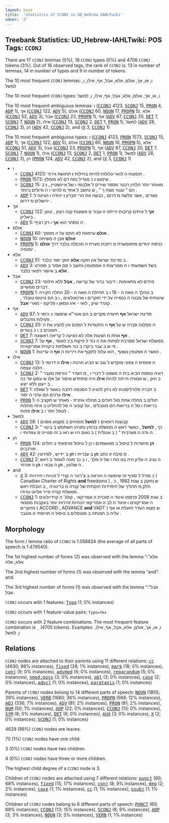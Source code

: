 ```yaml
---
layout: base
title:  'Statistics of CCONJ in UD_Hebrew-IAHLTwiki'
udver: '2'
---
```


## Treebank Statistics: UD_Hebrew-IAHLTwiki: POS Tags: `CCONJ`

There are 17 `CCONJ` lemmas (0%), 18 `CCONJ` types (0%) and 4706 `CCONJ` tokens (3%).
Out of 16 observed tags, the rank of `CCONJ` is: 13 in number of lemmas, 14 in number of types and 9 in number of tokens.

The 10 most frequent `CCONJ` lemmas: ו, או, אך, אולם, אלא, אבל, אף, אילו, וַ, למשל

The 10 most frequent `CCONJ` types:  ו, או, אך, אולם, אלא, אבל, אף, אילו, וַ, למשל

The 10 most frequent ambiguous lemmas: ו (<tt><a href="he_iahltwiki-pos-CCONJ.html">CCONJ</a></tt> 4123, <tt><a href="he_iahltwiki-pos-SCONJ.html">SCONJ</a></tt> 15, <tt><a href="he_iahltwiki-pos-PRON.html">PRON</a></tt> 4, <tt><a href="he_iahltwiki-pos-ADP.html">ADP</a></tt> 1), אך (<tt><a href="he_iahltwiki-pos-CCONJ.html">CCONJ</a></tt> 122, <tt><a href="he_iahltwiki-pos-ADV.html">ADV</a></tt> 5), אולם (<tt><a href="he_iahltwiki-pos-CCONJ.html">CCONJ</a></tt> 60, <tt><a href="he_iahltwiki-pos-NOUN.html">NOUN</a></tt> 17, <tt><a href="he_iahltwiki-pos-PROPN.html">PROPN</a></tt> 5), אלא (<tt><a href="he_iahltwiki-pos-CCONJ.html">CCONJ</a></tt> 52, <tt><a href="he_iahltwiki-pos-ADV.html">ADV</a></tt> 3), אבל (<tt><a href="he_iahltwiki-pos-CCONJ.html">CCONJ</a></tt> 23, <tt><a href="he_iahltwiki-pos-PROPN.html">PROPN</a></tt> 1), אף (<tt><a href="he_iahltwiki-pos-ADV.html">ADV</a></tt> 87, <tt><a href="he_iahltwiki-pos-CCONJ.html">CCONJ</a></tt> 20, <tt><a href="he_iahltwiki-pos-DET.html">DET</a></tt> 7, <tt><a href="he_iahltwiki-pos-SCONJ.html">SCONJ</a></tt> 7, <tt><a href="he_iahltwiki-pos-NOUN.html">NOUN</a></tt> 2), אילו (<tt><a href="he_iahltwiki-pos-CCONJ.html">CCONJ</a></tt> 13, <tt><a href="he_iahltwiki-pos-SCONJ.html">SCONJ</a></tt> 2, <tt><a href="he_iahltwiki-pos-DET.html">DET</a></tt> 1, <tt><a href="he_iahltwiki-pos-PRON.html">PRON</a></tt> 1), למשל (<tt><a href="he_iahltwiki-pos-ADV.html">ADV</a></tt> 28, <tt><a href="he_iahltwiki-pos-CCONJ.html">CCONJ</a></tt> 3), הן (<tt><a href="he_iahltwiki-pos-ADV.html">ADV</a></tt> 42, <tt><a href="he_iahltwiki-pos-CCONJ.html">CCONJ</a></tt> 2), and (<tt><a href="he_iahltwiki-pos-X.html">X</a></tt> 3, <tt><a href="he_iahltwiki-pos-CCONJ.html">CCONJ</a></tt> 1)

The 10 most frequent ambiguous types:  ו (<tt><a href="he_iahltwiki-pos-CCONJ.html">CCONJ</a></tt> 4123, <tt><a href="he_iahltwiki-pos-PRON.html">PRON</a></tt> 1573, <tt><a href="he_iahltwiki-pos-SCONJ.html">SCONJ</a></tt> 15, <tt><a href="he_iahltwiki-pos-ADP.html">ADP</a></tt> 1), אך (<tt><a href="he_iahltwiki-pos-CCONJ.html">CCONJ</a></tt> 122, <tt><a href="he_iahltwiki-pos-ADV.html">ADV</a></tt> 5), אולם (<tt><a href="he_iahltwiki-pos-CCONJ.html">CCONJ</a></tt> 60, <tt><a href="he_iahltwiki-pos-NOUN.html">NOUN</a></tt> 10, <tt><a href="he_iahltwiki-pos-PROPN.html">PROPN</a></tt> 5), אלא (<tt><a href="he_iahltwiki-pos-CCONJ.html">CCONJ</a></tt> 51, <tt><a href="he_iahltwiki-pos-ADV.html">ADV</a></tt> 3), אבל (<tt><a href="he_iahltwiki-pos-CCONJ.html">CCONJ</a></tt> 23, <tt><a href="he_iahltwiki-pos-PROPN.html">PROPN</a></tt> 1), אף (<tt><a href="he_iahltwiki-pos-ADV.html">ADV</a></tt> 87, <tt><a href="he_iahltwiki-pos-CCONJ.html">CCONJ</a></tt> 20, <tt><a href="he_iahltwiki-pos-DET.html">DET</a></tt> 7, <tt><a href="he_iahltwiki-pos-SCONJ.html">SCONJ</a></tt> 7, <tt><a href="he_iahltwiki-pos-NOUN.html">NOUN</a></tt> 1), אילו (<tt><a href="he_iahltwiki-pos-CCONJ.html">CCONJ</a></tt> 13, <tt><a href="he_iahltwiki-pos-SCONJ.html">SCONJ</a></tt> 2, <tt><a href="he_iahltwiki-pos-DET.html">DET</a></tt> 1, <tt><a href="he_iahltwiki-pos-PRON.html">PRON</a></tt> 1), למשל (<tt><a href="he_iahltwiki-pos-ADV.html">ADV</a></tt> 28, <tt><a href="he_iahltwiki-pos-CCONJ.html">CCONJ</a></tt> 3), הן (<tt><a href="he_iahltwiki-pos-PRON.html">PRON</a></tt> 124, <tt><a href="he_iahltwiki-pos-ADV.html">ADV</a></tt> 42, <tt><a href="he_iahltwiki-pos-CCONJ.html">CCONJ</a></tt> 2), and (<tt><a href="he_iahltwiki-pos-X.html">X</a></tt> 3, <tt><a href="he_iahltwiki-pos-CCONJ.html">CCONJ</a></tt> 1)


* ו
  * <tt><a href="he_iahltwiki-pos-CCONJ.html">CCONJ</a></tt> 4123: תופעות ה לוואי עלולות להיות בחילות <b>ו</b> תחושת גירוד .
  * <tt><a href="he_iahltwiki-pos-PRON.html">PRON</a></tt> 1573: שימוש <b>ו</b> כ מגדיל נפח דם לא מומלץ .
  * <tt><a href="he_iahltwiki-pos-SCONJ.html">SCONJ</a></tt> 15: מאוחר יותר הלחין רכטר מספר שירים ל אלבומי ו של איינשטיין , <b>ו</b> ב הם " עטור מצח ך " , ש נחשב ל אחד מ להיטי ו ה גדולים ביותר .
  * <tt><a href="he_iahltwiki-pos-ADP.html">ADP</a></tt> 1: מצרים , אשר פלשה מ דרום , כבשה את הרי חברון <b>ו</b> יהודה ו הגיעה ל ירושלים מ דרום .
* אך
  * <tt><a href="he_iahltwiki-pos-CCONJ.html">CCONJ</a></tt> 122: <b>אך</b> ל עיתים קרובות הייתה זו עבור ם משענת קנה רצוץ , טוען ביאליק .
  * <tt><a href="he_iahltwiki-pos-ADV.html">ADV</a></tt> 5: ה מסחר הוא <b>אך</b> ו רק רציף .
* אולם
  * <tt><a href="he_iahltwiki-pos-CCONJ.html">CCONJ</a></tt> 60: <b>אולם</b> ערפאת לא חתם על ה מסמך .
  * <tt><a href="he_iahltwiki-pos-NOUN.html">NOUN</a></tt> 10: <b>אולם</b> אבן ה משיחה
  * <tt><a href="he_iahltwiki-pos-PROPN.html">PROPN</a></tt> 5: כניסת יהודים מתאפשרת מ רחבת מערת ה מכפלה בלבד דרך <b>אולם</b> יוסופיה .
* אלא
  * <tt><a href="he_iahltwiki-pos-CCONJ.html">CCONJ</a></tt> 51: ב מדינת ישראל אין חוקה <b>אלא</b> חוקי יסוד בלבד .
  * <tt><a href="he_iahltwiki-pos-ADV.html">ADV</a></tt> 3: בשל השפעותי ו ה ממריצות ה אמפטמין נחשב כ סם אסור ב ספורט <b>אלא</b> ב אישור רפואי בלבד .
* אבל
  * <tt><a href="he_iahltwiki-pos-CCONJ.html">CCONJ</a></tt> 23: מילים לא מתאימות : דיבור ברור של קריאה , <b>אבל</b> ללא חילופי דברים ממשיים .
  * <tt><a href="he_iahltwiki-pos-PROPN.html">PROPN</a></tt> 1: ב מהלך ה מאה ה - 19 ו ב תחילת ה מאה ה - 20 החלה חקירה שיטתית של מבנה ה כנסייה על ידי חוקרים ו ארכאולוגים , ו ב הם טיטוס טובלר , קונרד שיק , לואי - איג ונסאן ו פליקס - מארי <b>אבל</b> .
* אף
  * <tt><a href="he_iahltwiki-pos-ADV.html">ADV</a></tt> 87: מדינת ישראל <b>אף</b> תיעדה מקרים ב הם אונר"א שימשה כ כיסוי ל פעילות מחבלים .
  * <tt><a href="he_iahltwiki-pos-CCONJ.html">CCONJ</a></tt> 20: ה מפלגה סברה ש על <b>אף</b> ה התנגדות ל הסכם אין להציג את ה תומכים ב ו כ בוגדים .
  * <tt><a href="he_iahltwiki-pos-DET.html">DET</a></tt> 7: <b>אף</b> אחת מ הצעות אלה לא הגיעה ל קריאה ראשונה .
  * <tt><a href="he_iahltwiki-pos-SCONJ.html">SCONJ</a></tt> 7: ממשלת ישראל מסרבת לפתוח את ה כור ל פיקוח בינ לאומי , <b>אף</b> על פי ש ב עבר ביקרו ב כור משלחות ביקורת אמריקאיות .
  * <tt><a href="he_iahltwiki-pos-NOUN.html">NOUN</a></tt> 1: כאשר ה אפטמין נשאף , הוא עלול לתקוף את ריריות ה <b>אף</b> ה עדינות .
* אילו
  * <tt><a href="he_iahltwiki-pos-CCONJ.html">CCONJ</a></tt> 13: ה אפסיס ה צפוני מוקדש ל גנב ש הביע חרטה ו <b>אילו</b> ה דרומי ל הלנה עצמה .
  * <tt><a href="he_iahltwiki-pos-SCONJ.html">SCONJ</a></tt> 2: ראיה נוספת הביא בית ה משפט ל דברי ו , מ העדר " הוראת מעבר " ב חוק , ש אמורה הייתה להיות <b>אילו</b> היה מתחדש איסור על אלו ש עסקו עד כה ב ייעוץ ללא ייצוג .
  * <tt><a href="he_iahltwiki-pos-DET.html">DET</a></tt> 1: ב חברה פלורליסטית לא ניתן להגיע ל הסכמה רחבה באשר ל שאלה <b>אילו</b> ערכים הם ערכי ה יסוד .
  * <tt><a href="he_iahltwiki-pos-PRON.html">PRON</a></tt> 1: חולים ב מחלה אחת מול חולים ב מחלה אחרת - מאחר ש תקציב ה בריאות ו סל ה בריאות הם מוגבלים , על קובעי ה סל להחליט ב איזה מחלות לטפל יותר ו ב <b>אילו</b> פחות .
* למשל
  * <tt><a href="he_iahltwiki-pos-ADV.html">ADV</a></tt> 28: קבוצות רופאים ( <b>למשל</b> מומחים ב מקצוע מסוים )
  * <tt><a href="he_iahltwiki-pos-CCONJ.html">CCONJ</a></tt> 3: כך , <b>למשל</b> , כאשר ראש ה ממשלה בנימין נתניהו השתמש ב ביטוי " ה גדה ה מערבית " ( ב אנגלית ) ב נאום היו ש ראו ב זה סטייה מ עמדותי ו .
* הן
  * <tt><a href="he_iahltwiki-pos-PRON.html">PRON</a></tt> 124: <b>הן</b> מיועדות ל טיפול ב מאושפזים ו כן ל טיפול מרפאתי ב חולים מורכבים .
  * <tt><a href="he_iahltwiki-pos-ADV.html">ADV</a></tt> 42: מ סיבה זו כתב <b>הן</b> ב עברית ו <b>הן</b> ב יידיש , לסירוגין .
  * <tt><a href="he_iahltwiki-pos-CCONJ.html">CCONJ</a></tt> 2: ה נציב ה עליון היה בא כוח ו של ה מלך , ו ב כך מונה לעמוד ב ראש ה שלטון , <b>הן</b> ה צבאי ו <b>הן</b> ה אזרחי .
* and
  * <tt><a href="he_iahltwiki-pos-X.html">X</a></tt> 3: כ מודל ל סעיף זה שימשה ה הוראה ב צ'רטר ה קנדי ל זכויות ו חירויות ( Canadian Charter of Rights <b>and</b> freedoms ) , ש נחקק ב שנת 1982 , כ חלק מ תהליך של היפרדות חוקתית של קנדה מ בריטניה , ב הובלת ראש ממשלת קנדה פייר אליוט טרודו .
  * <tt><a href="he_iahltwiki-pos-CCONJ.html">CCONJ</a></tt> 1: ב שנת 2008 פרסמו איגוד ה סוכרת ה אמריקאי , קולג' ה קרדיולוגים ה אמריקאים ו איגוד ה לב ה אמריקאי הנחיות זהירות יותר בעקבות ממצאי מחקרים ( ACCORD , ADVANCE <b>and</b> VADT ) ש מצאו העדר תועלת או אף עליה ב תמותה ב מטופלים ב טיפול ה תרופתי ה מוגבר .

## Morphology

The form / lemma ratio of `CCONJ` is 1.058824 (the average of all parts of speech is 1.479540).

The 1st highest number of forms (2) was observed with the lemma “אלא”: אלא, אלה.

The 2nd highest number of forms (1) was observed with the lemma “and”: and.

The 3rd highest number of forms (1) was observed with the lemma “אבל”: אבל.

`CCONJ` occurs with 1 features: <tt><a href="he_iahltwiki-feat-Typo.html">Typo</a></tt> (1; 0% instances)

`CCONJ` occurs with 1 feature-value pairs: `Typo=Yes`

`CCONJ` occurs with 2 feature combinations.
The most frequent feature combination is `_` (4705 tokens).
Examples: ו, או, אך, אולם, אלא, אבל, אף, אילו, וַ, למשל


## Relations

`CCONJ` nodes are attached to their parents using 11 different relations: <tt><a href="he_iahltwiki-dep-cc.html">cc</a></tt> (4630; 98% instances), <tt><a href="he_iahltwiki-dep-fixed.html">fixed</a></tt> (28; 1% instances), <tt><a href="he_iahltwiki-dep-mark.html">mark</a></tt> (18; 0% instances), <tt><a href="he_iahltwiki-dep-conj.html">conj</a></tt> (9; 0% instances), <tt><a href="he_iahltwiki-dep-advmod.html">advmod</a></tt> (6; 0% instances), <tt><a href="he_iahltwiki-dep-reparandum.html">reparandum</a></tt> (5; 0% instances), <tt><a href="he_iahltwiki-dep-nmod-poss.html">nmod:poss</a></tt> (3; 0% instances), <tt><a href="he_iahltwiki-dep-obl.html">obl</a></tt> (3; 0% instances), <tt><a href="he_iahltwiki-dep-case.html">case</a></tt> (2; 0% instances), <tt><a href="he_iahltwiki-dep-advcl.html">advcl</a></tt> (1; 0% instances), <tt><a href="he_iahltwiki-dep-parataxis.html">parataxis</a></tt> (1; 0% instances)

Parents of `CCONJ` nodes belong to 14 different parts of speech: <tt><a href="he_iahltwiki-pos-NOUN.html">NOUN</a></tt> (1855; 39% instances), <tt><a href="he_iahltwiki-pos-VERB.html">VERB</a></tt> (1680; 36% instances), <tt><a href="he_iahltwiki-pos-PROPN.html">PROPN</a></tt> (568; 12% instances), <tt><a href="he_iahltwiki-pos-ADJ.html">ADJ</a></tt> (336; 7% instances), <tt><a href="he_iahltwiki-pos-ADV.html">ADV</a></tt> (81; 2% instances), <tt><a href="he_iahltwiki-pos-PRON.html">PRON</a></tt> (81; 2% instances), <tt><a href="he_iahltwiki-pos-NUM.html">NUM</a></tt> (50; 1% instances), <tt><a href="he_iahltwiki-pos-ADP.html">ADP</a></tt> (22; 0% instances), <tt><a href="he_iahltwiki-pos-CCONJ.html">CCONJ</a></tt> (13; 0% instances), <tt><a href="he_iahltwiki-pos-SYM.html">SYM</a></tt> (8; 0% instances), <tt><a href="he_iahltwiki-pos-DET.html">DET</a></tt> (6; 0% instances), <tt><a href="he_iahltwiki-pos-AUX.html">AUX</a></tt> (3; 0% instances), <tt><a href="he_iahltwiki-pos-X.html">X</a></tt> (2; 0% instances), <tt><a href="he_iahltwiki-pos-SCONJ.html">SCONJ</a></tt> (1; 0% instances)

4629 (98%) `CCONJ` nodes are leaves.

70 (1%) `CCONJ` nodes have one child.

3 (0%) `CCONJ` nodes have two children.

4 (0%) `CCONJ` nodes have three or more children.

The highest child degree of a `CCONJ` node is 3.

Children of `CCONJ` nodes are attached using 7 different relations: <tt><a href="he_iahltwiki-dep-punct.html">punct</a></tt> (60; 68% instances), <tt><a href="he_iahltwiki-dep-fixed.html">fixed</a></tt> (15; 17% instances), <tt><a href="he_iahltwiki-dep-conj.html">conj</a></tt> (8; 9% instances), <tt><a href="he_iahltwiki-dep-dep.html">dep</a></tt> (2; 2% instances), <tt><a href="he_iahltwiki-dep-case.html">case</a></tt> (1; 1% instances), <tt><a href="he_iahltwiki-dep-cc.html">cc</a></tt> (1; 1% instances), <tt><a href="he_iahltwiki-dep-nsubj.html">nsubj</a></tt> (1; 1% instances)

Children of `CCONJ` nodes belong to 6 different parts of speech: <tt><a href="he_iahltwiki-pos-PUNCT.html">PUNCT</a></tt> (60; 68% instances), <tt><a href="he_iahltwiki-pos-CCONJ.html">CCONJ</a></tt> (13; 15% instances), <tt><a href="he_iahltwiki-pos-SCONJ.html">SCONJ</a></tt> (8; 9% instances), <tt><a href="he_iahltwiki-pos-ADP.html">ADP</a></tt> (3; 3% instances), <tt><a href="he_iahltwiki-pos-NOUN.html">NOUN</a></tt> (3; 3% instances), <tt><a href="he_iahltwiki-pos-VERB.html">VERB</a></tt> (1; 1% instances)

